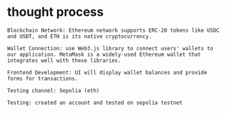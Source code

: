 # thought process
    Blockchain Network: Ethereum network supports ERC-20 tokens like USDC and USDT, and ETH is its native cryptocurrency.

    Wallet Connection: use Web3.js library to connect users' wallets to our application. MetaMask is a widely-used Ethereum wallet that integrates well with these libraries.

    Frontend Development: UI will display wallet balances and provide forms for transactions.

    Testing channel: Sepolia (eth)

    Testing: created an account and tested on sepolia testnet

    